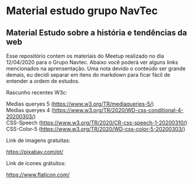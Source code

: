# Material estudo grupo NavTec
## Material Estudo sobre a história e tendências da web

Esse repositório contem os materiais do Meetup realizado no dia 12/04/2020 para o Grupo Navtec. Abaixo você poderá ver alguns links mencionados na aprensentação. Uma nota devido o conteúdo ser grande demais, eu decidi separar em itens do markdown para ficar fácil de entender a ordem de estudos. 

Rascunho recentes W3c:

Medias queryes 5 (https://www.w3.org/TR/mediaqueries-5/) <br>
Medias queryes 4 (https://www.w3.org/TR/2020/WD-css-conditional-4-20200303/) <br>
CSS-Speech (https://www.w3.org/TR/2020/CR-css-speech-1-20200310/) <br>
CSS-Color-5 (https://www.w3.org/TR/2020/WD-css-color-5-20200303/) <br>


Link de imagens gratuitas: 

https://pixabay.com/pt/

Link de ícones grátuitos:

https://www.flaticon.com/